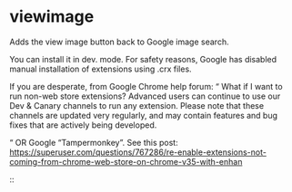 # viewimage
Adds the view image button back to Google image search.


You can install it in dev. mode.
For safety reasons, Google has disabled manual installation of extensions using .crx files. 

If you are desperate, from Google Chrome help forum:
“
What if I want to run non-web store extensions?
Advanced users can continue to use our Dev & Canary channels to run any extension. Please note that these channels are updated very regularly, and may contain features and bug fixes that are actively being developed.

“
OR
Google “Tampermonkey”. See this post: https://superuser.com/questions/767286/re-enable-extensions-not-coming-from-chrome-web-store-on-chrome-v35-with-enhan

::
